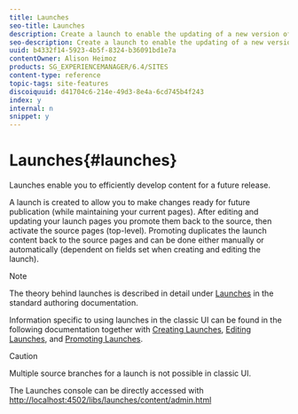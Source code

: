 ```yaml
---
title: Launches
seo-title: Launches
description: Create a launch to enable the updating of a new version of existing web pages for future activation. When you create a Launch, you specify a title and the source page.
seo-description: Create a launch to enable the updating of a new version of existing web pages for future activation. When you create a Launch, you specify a title and the source page.
uuid: b4332f14-5923-4b5f-8324-b36091bd1e7a
contentOwner: Alison Heimoz
products: SG_EXPERIENCEMANAGER/6.4/SITES
content-type: reference
topic-tags: site-features
discoiquuid: d41704c6-214e-49d3-8e4a-6cd745b4f243
index: y
internal: n
snippet: y
---
```


# Launches{#launches}

Launches enable you to efficiently develop content for a future release.

A launch is created to allow you to make changes ready for future publication (while maintaining your current pages). After editing and updating your launch pages you promote them back to the source, then activate the source pages (top-level). Promoting duplicates the launch content back to the source pages and can be done either manually or automatically (dependent on fields set when creating and editing the launch).

>[!NOTE]
>
>The theory behind launches is described in detail under [Launches](../../../sites/authoring/using/launches.md) in the standard authoring documentation.
>
>Information specific to using launches in the classic UI can be found in the following documentation together with [Creating Launches](../../../sites/classic-ui-authoring/using/classic-launches-creating.md), [Editing Launches](../../../sites/classic-ui-authoring/using/classic-launches-editing.md), and [Promoting Launches](../../../sites/classic-ui-authoring/using/classic-launches-promoting.md).

>[!CAUTION]
>
>Multiple source branches for a launch is not possible in classic UI.

The Launches console can be directly accessed with [http://localhost:4502/libs/launches/content/admin.html](http://localhost:4502/libs/launches/content/admin.html)
